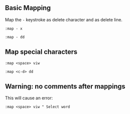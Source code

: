 ## Basic Mapping

Map the `-` keystroke as delete character and as delete line.

```
:map - x 
```

```
:map - dd
```

## Map special characters

```
:map <space> viw
```

```
:map <c-d> dd
```

## Warning: no comments after mappings

This will cause an error:

```
:map <space> viw " Select word 
```
